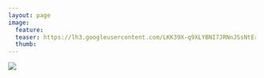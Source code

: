 ```yaml
---
layout: page
image:
  feature:
  teaser: https://lh3.googleusercontent.com/LKK39X-q9XLYBNI7JRNnJSsNtEroF2BEb1yJCCIBn_k=w245-h184-no
  thumb:
---
```


![](https://lh3.googleusercontent.com/fnPYys7qiXYw6O36Um0xAHFvi1d9DdIOcK4oA4IdL-A=w800)
